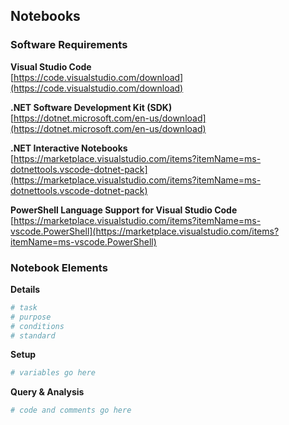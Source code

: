 ## Notebooks

### Software Requirements
**Visual Studio Code**  
[https://code.visualstudio.com/download](https://code.visualstudio.com/download)  

**.NET Software Development Kit (SDK)**    
[https://dotnet.microsoft.com/en-us/download](https://dotnet.microsoft.com/en-us/download) 

**.NET Interactive Notebooks**  
[https://marketplace.visualstudio.com/items?itemName=ms-dotnettools.vscode-dotnet-pack](https://marketplace.visualstudio.com/items?itemName=ms-dotnettools.vscode-dotnet-pack)

**PowerShell Language Support for Visual Studio Code**  
[https://marketplace.visualstudio.com/items?itemName=ms-vscode.PowerShell](https://marketplace.visualstudio.com/items?itemName=ms-vscode.PowerShell)

### Notebook Elements
**Details**  
```bash
# task
# purpose
# conditions
# standard
```

**Setup**  
```bash
# variables go here
```

**Query & Analysis**  
```bash
# code and comments go here
```